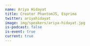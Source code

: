 ```yaml
---
name: Ariya Hidayat
title: Creator PhantomJS, Esprima
twitter: ariyahidayat
image: img/speakers/ariya-hidayat.jpg
is-podcast: false
is-event: true
current: true
---
```

